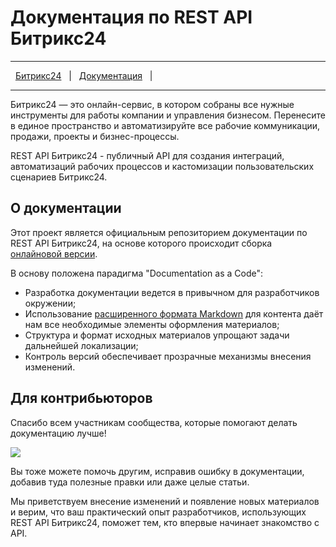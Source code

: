 # Документация по REST API Битрикс24

---

&nbsp;&nbsp;[Битрикс24](https://bitrix24.ru/) &nbsp;&nbsp;|
&nbsp;&nbsp;[Документация](https://apidocs.bitrix24.ru/) &nbsp;&nbsp;|

---

Битрикс24 — это онлайн-сервис, в котором собраны все нужные инструменты для работы компании и управления бизнесом. Перенесите в единое пространство и автоматизируйте все рабочие коммуникации, продажи, проекты и бизнес-процессы.

REST API Битрикс24 - публичный API для создания интеграций, автоматизаций рабочих процессов и кастомизации пользовательских сценариев Битрикс24.

## О документации

Этот проект является официальным репозиторием документации по REST API Битрикс24, на основе которого происходит сборка [онлайновой версии](https://apidocs.bitrix24.ru/).

В основу положена парадигма "Documentation as a Code":

- Разработка документации ведется в привычном для разработчиков окружении;
- Использование [расширенного формата Markdown](https://diplodoc.com/docs/ru/syntax/) для контента даёт нам все необходимые элементы оформления материалов;
- Структура и формат исходных материалов упрощают задачи дальнейшей локализации;
- Контроль версий обеспечивает прозрачные механизмы внесения изменений.

## Для контрибьюторов

Спасибо всем участникам сообщества, которые помогают делать документацию лучше!

<a href="https://github.com/bitrix-tools/b24-rest-docs/graphs/contributors">
  <img src="https://contributors-img.web.app/image?repo=bitrix-tools/b24-rest-docs" />
</a>

Вы тоже можете помочь другим, исправив ошибку в документации, добавив туда полезные правки или даже целые статьи.

Мы приветствуем внесение изменений и появление новых материалов и верим, что ваш практический опыт разработчиков, использующих REST API Битрикс24, поможет тем, кто впервые начинает знакомство с API.
